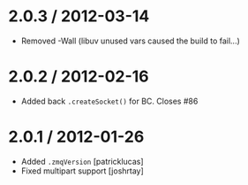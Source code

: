 
2.0.3 / 2012-03-14 
==================

  * Removed -Wall (libuv unused vars caused the build to fail...)

2.0.2 / 2012-02-16 
==================

  * Added back `.createSocket()` for BC. Closes #86

2.0.1 / 2012-01-26 
==================

  * Added `.zmqVersion` [patricklucas]
  * Fixed multipart support [joshrtay]

